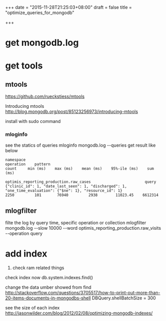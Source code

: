 +++
date = "2015-11-28T21:25:03+08:00"
draft = false
title = "optimize_queries_for_mongodb"

+++

# get mongodb.log

# get tools

## mtools
https://github.com/rueckstiess/mtools

Introducing mtools
http://blog.mongodb.org/post/85123256973/introducing-mtools

install with sudo command

### mloginfo 

see the statics of queries
mloginfo mongodb.log --queries
get result like below
```
namespace                                                     operation    pattern                                                                                                                                                             count     min (ms)    max (ms)    mean (ms)    95%-ile (ms)    sum (ms)

optimis_reporting_production.raw_cases                        query        {"clinic_id": 1, "date_last_seen": 1, "discharged": 1, "one_time_evaluation": {"$ne": 1}, "resource_id": 1}                                                           2250         101       76940         2938        11023.45    6612314

```


## mlogfilter 

filte the log by query time, specific operation or collection
mlogfilter mongodb.log --slow 10000 --word optimis_reporting_production.raw_visits --operation query



# add index
1. check ram related things

check index now
db.system.indexes.find()

change the data umber showed from find
http://stackoverflow.com/questions/3705517/how-to-print-out-more-than-20-items-documents-in-mongodbs-shell
DBQuery.shellBatchSize = 300


see the size of each index
http://jasonwilder.com/blog/2012/02/08/optimizing-mongodb-indexes/
